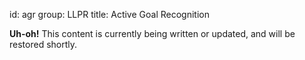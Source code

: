 id: agr
group: LLPR
title: Active Goal Recognition

<div class="alert alert-info" role="alert">
  <strong>Uh-oh!</strong>
  This content is currently being written or updated, and will be restored shortly.
</div>

